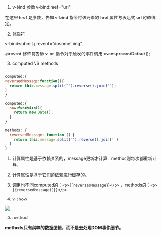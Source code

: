 1. v-bind 参数
v-bind:href="url" 

在这里 href 是参数，告知 v-bind 指令将该元素的 href 属性与表达式 url 的值绑定。

2. 修饰符

v-bind:submit.prevent="dosomething" 

.prevent 修饰符告诉 v-on 指令对于触发的事件调用 event.preventDefault();

3. computed VS methods

```javascript

computed:{
reversedMessage:function(){
  return this.message.split("").reverse().join("");
}
}

computed:{
  now:function(){
    return new Date();
  }
}

methods: {
  reversedMessage: function () {
    return this.message.split('').reverse().join('')
  }
}
```

1. 计算属性是基于依赖关系的，message更新才计算，method则每次都重新计算。
2. 计算属性是基于它们的依赖进行缓存的。
3. 调用也不同computed的：```<p>{{reversedMessage}}</p>``` ，methods的：```<p>{{reversedMessage()}}</p>```

4. v-show

![](https://github.com/gruad/growth/blob/master/images/v-show.png)

5. method

**methods只有纯粹的数据逻辑，而不是去处理DOM事件细节。**

